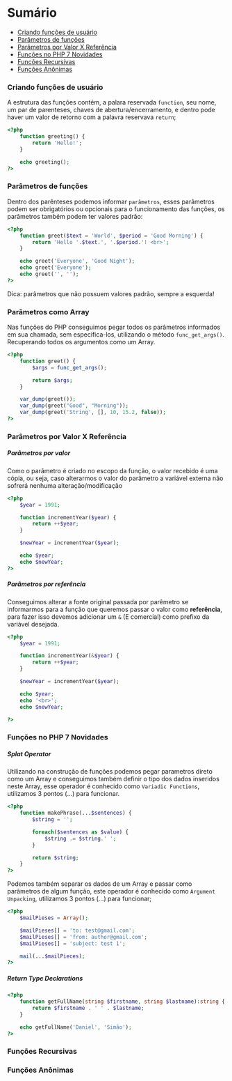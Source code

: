 # Sumário

- [Criando funções de usuário](#criando-funções-de-usuario)
- [Parâmetros de funções](#parâmetros-de-funções)
- [Parâmetros por Valor X Referência](#parâmetros-por-valor-x-referência)
- [Funções no PHP 7 Novidades](#funções-no-php-7-novidades)
- [Funções Recursivas](#funções-recursivas)
- [Funções Anônimas](#funções-anônimas)

### Criando funções de usuário

A estrutura das funções contém, a palara reservada `function`, seu nome, um par de parenteses, chaves de abertura/encerramento, e dentro pode haver um valor de retorno com a palavra reservava `return`;

```php
<?php 
    function greeting() {
        return 'Hello!';
    }

    echo greeting();
?>
```

### Parâmetros de funções

Dentro dos parênteses podemos informar `parâmetros`, esses parâmetros podem ser obrigatórios
ou opcionais para o funcionamento das funções, os parâmetros também podem ter valores padrão:

```php
<?php 
    function greet($text = 'World', $period = 'Good Morning') {
        return 'Hello '.$text.', '.$period.'! <br>'; 
    }

    echo greet('Everyone', 'Good Night');
    echo greet('Everyone');
    echo greet('', '');
?>
```

Dica: parâmetros que não possuem valores padrão, sempre a esquerda!


### Parâmetros como Array

Nas funções do PHP conseguimos pegar todos os parâmetros informados em sua chamada,
sem especifica-los, utilizando o método `func_get_args()`. Recuperando todos os argumentos
como um Array.

```php
<?php 
    function greet() {
        $args = func_get_args();

        return $args;
    }

    var_dump(greet());
    var_dump(greet("Good", "Morning"));
    var_dump(greet('String', [], 10, 15.2, false));
?>
```

### Parâmetros por Valor X Referência

##### Parâmetros por valor

Como o parâmetro é criado no escopo da função, o valor recebido é uma cópia, ou seja, 
caso alterarmos o valor do parâmetro a variável externa não sofrerá nenhuma alteração/modificação

```php
<?php 
    $year = 1991;

    function incrementYear($year) {
        return ++$year;
    }

    $newYear = incrementYear($year);

    echo $year;
    echo $newYear;
?>
```

##### Parâmetros por referência

Conseguimos alterar a fonte original passada por parêmetro se informarmos para a função que
queremos passar o valor como **referência**, para fazer isso devemos adicionar um `&` (E comercial) como prefixo
da variável desejada.

```php
<?php 
    $year = 1991;

    function incrementYear(&$year) {
        return ++$year;
    }

    $newYear = incrementYear($year);

    echo $year;
    echo '<br>';
    echo $newYear;

?>
```

### Funções no PHP 7 Novidades

##### Splat Operator

Utilizando na construção de funções podemos pegar parametros direto como um Array 
e conseguimos também definir o tipo dos dados inseridos neste Array, esse operador é conhecido como `Variadic Functions`,
utilizamos 3 pontos (...) para funcionar.

```php
<?php 
    function makePhrase(...$sentences) {
        $string = '';

        foreach($sentences as $value) {
            $string .= $string.' ';
        }

        return $string;
    }
?>
```

Podemos também separar os dados de um Array e passar como parâmetros de algum função, este operador é conhecido como `Argument Unpacking`,
utilizamos 3 pontos (...) para funcionar;

```php
<?php
    $mailPieses = Array();

    $mailPieses[] = 'to: test@gmail.com';
    $mailPieses[] = 'from: author@gmail.com';
    $mailPieses[] = 'subject: test 1';

    mail(...$mailPieces);
?>
```

##### Return Type Declarations

```php
<?php 
    function getFullName(string $firstname, string $lastname):string {
        return $firstname . ' ' . $lastname;
    }

    echo getFullName('Daniel', 'Simão');
?>
```

### Funções Recursivas



### Funções Anônimas




